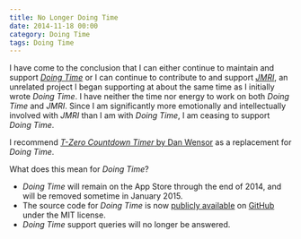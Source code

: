 ```yaml
---
title: No Longer Doing Time
date: 2014-11-18 00:00
category: Doing Time
tags: Doing Time
---
```


I have come to the conclusion that I can either continue to maintain and support _[Doing Time](/doing-time)_ or I can continue to contribute to and support _[JMRI](http://jmri.org)_, an unrelated project I began supporting at about the same time as I initially wrote _Doing Time_. I have neither the time nor energy to work on both _Doing Time_ and _JMRI_. Since I am significantly more emotionally and intellectually involved with _JMRI_ than I am with _Doing Time_, I am ceasing to support _Doing Time_.

I recommend [_T-Zero Countdown Timer_ by Dan Wensor](https://itunes.apple.com/us/app/t-zero-countdown-timer/id480487790?mt=8&uo=4&at=10l7iC) as a replacement for _Doing Time_.

What does this mean for _Doing Time_?

-   _Doing Time_ will remain on the App Store through the end of 2014, and will be removed sometime in January 2015.
-   The source code for _Doing Time_ is now [publicly available](https://github.com/rhwood/Doing-Time) on [GitHub](https://github.com) under the MIT license.
-   _Doing Time_ support queries will no longer be answered.
